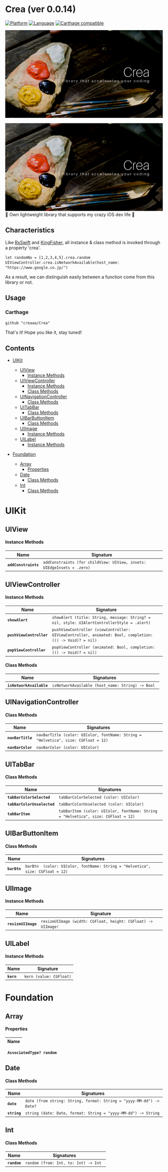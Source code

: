 
# Crea (ver 0.0.14)

[![Platform](http://img.shields.io/badge/platform-ios-blue.svg?style=flat)](https://developer.apple.com/iphone/index.action)
[![Language](http://img.shields.io/badge/language-swift-brightgreen.svg?style=flat)](https://developer.apple.com/swift)
[![Carthage compatible](https://img.shields.io/badge/Carthage-compatible-4BC51D.svg?style=flat)](https://github.com/Carthage/Carthage)

![logo](https://github.com/creaaa/Crea/blob/master/img/Crea.png)
<div align="center">
<img src="https://github.com/creaaa/Crea/blob/master/img/Crea.png" width="***サイズ***">
</div>
🏃 Own lightweight library that supports my crazy iOS dev life 🏃

## Characteristics

Like [RxSwift](https://github.com/ReactiveX/RxSwift "RxSwift") and [KingFisher](https://github.com/onevcat/Kingfisher "KingFisher"), all instance & class method is invoked through a property 'crea'.

```
let randomNo = [1,2,3,4,5].crea.random
UIViewController.crea.isNetworkAvailable(host_name: "https://www.google.co.jp/")
```

As a result, we can distinguish easily between a function come from this library or not. 


## Usage

### Carthage

```
github "creaaa/Crea"
```

That's it!
Hope you like it, stay tuned!


## Contents ##

- [UIKit](#uikit)
    - [UIView](#uiview)
        - [Instance Methods](#instance-methods)
    - [UIViewController](#uiviewcontroller)
        - [Instance Methods](#instance-methods)
        - [Class Methods](#class-methods)
    - [UINavigationController](#uinavigationcontroller)
        - [Class Methods](#class-methods-1)
    - [UITabBar](#uitabbar)
        - [Class Methods](#class-methods-2)
    - [UIBarButtonItem](#uibarbuttonitem)
        - [Class Methods](#class-methods-3)
    - [UIImage](#uiimage)
        - [Instance Methods](#instance-methods-1)
    - [UILabel](#uilabel)
        - [Instance Methods](#instance-methods-2)

- [Foundation](#foundation)
    - [Array](#array)
        - [Properties](#properties)
    - [Date](#date)
        - [Class Methods](#class-methods-4)
    - [Int](#int)
        - [Class Methods](#class-methods-5)


# UIKit #

## UIView ##

#### Instance Methods ####

Name | Signature
---- | ---------
**`addConstraints`**|`addConstraints (for childView: UIView, insets: UIEdgeInsets = .zero)`

## UIViewController ##

#### Instance Methods ####

Name | Signature
---- | ---------
**`showAlert`**|`showAlert (title: String, message: String? = nil, style: UIAlertControllerStyle = .alert)`
**`pushViewController`**|`pushViewController (viewController: UIViewController, animated: Bool, completion: (() -> Void)? = nil) `
**`popViewController`**|`popViewController (animated: Bool, completion: (() -> Void)? = nil)`

#### Class Methods ####

Name | Signatures
---- | ----------
**`isNetworkAvailable`**|`isNetworkAvailable (host_name: String) -> Bool `

## UINavigationController ##

#### Class Methods ####

Name | Signatures
---- | ----------
**`navBarTitle`**|`navBarTitle (color: UIColor, fontName: String = "Helvetica", size: CGFloat = 12) `
**`navBarColor`**|`navBarColor (color: UIColor) `


## UITabBar ##

#### Class Methods ####

Name | Signatures
---- | ----------
**`tabBarColorSelected`**|`tabBarColorSelected (color: UIColor)`
**`tabBarColorUnselected`**|`tabBarColorUnselected (color: UIColor)`
**`tabBarItem`**|`tabBarItem (color: UIColor, fontName: String = "Helvetica", size: CGFloat = 12) `

## UIBarButtonItem ##

#### Class Methods ####

Name | Signatures
---- | ----------
**`barBtn`**|`barBtn  (color: UIColor, fontName: String = "Helvetica", size: CGFloat = 12) `

## UIImage ##

#### Instance Methods ####

Name | Signature
---- | ---------
**`resizeUIImage`**|`resizeUIImage (width: CGFloat, height: CGFloat) -> UIImage! `

## UILabel ##

#### Instance Methods ####

Name | Signature
---- | ---------
**`kern`**|`kern (value: CGFloat)`

# Foundation #

## Array ##

#### Properties ####

Name |
---- |
**` AssociatedType? random`**

## Date ##

#### Class Methods ####

Name | Signatures
---- | ----------
**`date`**|`date (from string: String, format: String = "yyyy-MM-dd") -> Date? `
**`string`**|`string (date: Date, format: String = "yyyy-MM-dd") -> String `

## Int ##

#### Class Methods ####

Name | Signatures
---- | ----------
**`random`**|`random (from: Int, to: Int) -> Int `



<!--
#### Operators ####
Name | Signature | Function
---- | --------- | --------
`-`|`- <T: Equatable> (first: Array<T>, second: Array<T>) -> Array<T>`|Difference
`-`|`- <T: Equatable> (first: Array<T>, second: T) -> Array<T>`|Element removal
`&`|`& <T: Equatable> (first: Array<T>, second: Array<T>) -> Array<T>`|Intersection
<code>&#124;</code>|<code>&#124; <T: Equatable> (first: Array<T>, second: Array<T>) -> Array<T></code>|Union
`* Int`|`* <ItemType> (array: ItemType[], n: Int) -> [ItemType]`|Returns a new array built by concatenating int copies of self
`* String`|`* (array: String[], separator: String) -> String`|Equivalent to `array.implode(String)`
`[rangeAsArray: x..y]`<br>`[rangeAsArray: x...y]`|`subscript(#rangeAsArray: Range<Int>) -> Array`|Returns the sub-array from index *x* to index *y*
`[x, y, ...]`|`subscript(first: Int, second: Int, rest: Int...) -> Array`|Returns the items at *x*, *y*
-->
